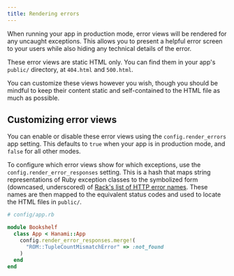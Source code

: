```yaml
---
title: Rendering errors
---
```


When running your app in production mode, error views will be rendered for any uncaught exceptions. This allows you to present a helpful error screen to your users while also hiding any technical details of the error.

These error views are static HTML only. You can find them in your app's `public/` directory, at `404.html` and `500.html`.

You can customize these views however you wish, though you should be mindful to keep their content static and self-contained to the HTML file as much as possible.

## Customizing error views

You can enable or disable these error views using the `config.render_errors` app setting. This defaults to `true` when your app is in production mode, and `false` for all other modes.

To configure which error views show for which exceptions, use the `config.render_error_responses` setting. This is a hash that maps string representations of Ruby exception classes to the symbolized form (downcased, underscored) of [Rack's list of HTTP error names](https://github.com/rack/rack/blob/f6c583adb0e863e524bacedaf594602964e01078/lib/rack/utils.rb#L469-L538). These names are then mapped to the equivalent status codes and used to locate the HTML files in `public/`.

```ruby
# config/app.rb

module Bookshelf
  class App < Hanami::App
    config.render_error_responses.merge!(
      "ROM::TupleCountMismatchError" => :not_found
    )
  end
end
```
